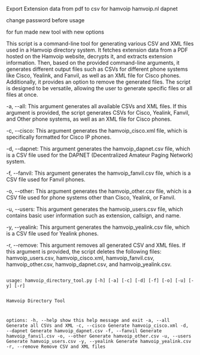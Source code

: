 Export Extension data from pdf to csv for hamvoip hamvoip.nl dapnet

change password before usage


for fun made new tool with new options


This script is a command-line tool for generating various CSV and XML files used in a Hamvoip directory system. It fetches extension data from a PDF hosted on the Hamvoip website, decrypts it, and extracts extension information. Then, based on the provided command-line arguments, it generates different output files such as CSVs for different phone systems like Cisco, Yealink, and Fanvil, as well as an XML file for Cisco phones. Additionally, it provides an option to remove the generated files. The script is designed to be versatile, allowing the user to generate specific files or all files at once.



<text>
-a, --all: This argument generates all available CSVs and XML files. If this argument is provided, the script generates CSVs for Cisco, Yealink, Fanvil, and Other phone systems, as well as an XML file for Cisco phones.

-c, --cisco: This argument generates the hamvoip_cisco.xml file, which is specifically formatted for Cisco IP phones.

-d, --dapnet: This argument generates the hamvoip_dapnet.csv file, which is a CSV file used for the DAPNET (Decentralized Amateur Paging Network) system.

-f, --fanvil: This argument generates the hamvoip_fanvil.csv file, which is a CSV file used for Fanvil phones.

-o, --other: This argument generates the hamvoip_other.csv file, which is a CSV file used for phone systems other than Cisco, Yealink, or Fanvil.

-u, --users: This argument generates the hamvoip_users.csv file, which contains basic user information such as extension, callsign, and name.

-y, --yealink: This argument generates the hamvoip_yealink.csv file, which is a CSV file used for Yealink phones.

-r, --remove: This argument removes all generated CSV and XML files. If this argument is provided, the script deletes the following files: hamvoip_users.csv, hamvoip_cisco.xml, hamvoip_fanvil.csv, hamvoip_other.csv, hamvoip_dapnet.csv, and hamvoip_yealink.csv.

<code>
usage: hamvoip_directory_tool.py [-h] [-a] [-c] [-d] [-f] [-o] [-u] [-y] [-r]

Hamvoip Directory Tool

options:
  -h, --help     show this help message and exit
  -a, --all      Generate all CSVs and XML
  -c, --cisco    Generate hamvoip_cisco.xml
  -d, --dapnet   Generate hamvoip_dapnet.csv
  -f, --fanvil   Generate hamvoip_fanvil.csv
  -o, --other    Generate hamvoip_other.csv
  -u, --users    Generate hamvoip_users.csv
  -y, --yealink  Generate hamvoip_yealink.csv
  -r, --remove   Remove CSV and XML files
  
